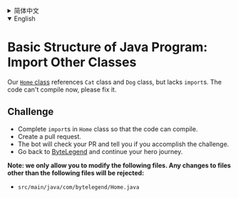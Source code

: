 <details>
  <summary>简体中文</summary>

  # Java程序的基本结构练习：导入其他类

  我们的[`Home`](https://github.com/ByteLegendQuest/java-import-class/blob/main/src/main/java/com/bytelegend/Home.java)类引用了`Cat`类和`Dog`类，但是缺少了`import`语句导致编译无法通过。请修复之。

  ## 挑战
  - 请为`Home`类补全`import`语句，使之能够通过编译。
  - 你可以使用任意一种方法完成挑战（最好先在自己的本地电脑上测试通过）：
    - 使用下面的网页编辑器。
    - 创建一个GitHub Pull Request。
  - 机器人将会检查你的答案，告诉你你是否通过了挑战。
  - 回到[字节传说](https://bytelegend.com)，然后继续你的英雄旅程。

  **注意：我们只允许您修改以下文件，任何对其他文件的修改都会被拒绝：**

- `src/main/java/com/bytelegend/Home.java`

</details>

<details open='true'>
  <summary>English</summary>

# Basic Structure of Java Program: Import Other Classes

Our [`Home` class](https://github.com/ByteLegendQuest/java-import-class/blob/main/src/main/java/com/bytelegend/Home.java) references `Cat` class and `Dog` class, but lacks `import`s. The code can't compile now, please fix it.

## Challenge
- Complete `import`s in `Home` class so that the code can compile.
- Create a pull request.
- The bot will check your PR and tell you if you accomplish the challenge.
- Go back to [ByteLegend](https://bytelegend.com) and continue your hero journey.

**Note: we only allow you to modify the following files.
Any changes to files other than the following files will be rejected:**

- `src/main/java/com/bytelegend/Home.java`
</details>
